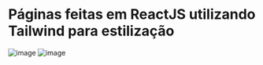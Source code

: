 # Páginas feitas em ReactJS utilizando Tailwind para estilização
![image](https://user-images.githubusercontent.com/105018656/207627324-44c68be3-558c-40a1-8a51-a94e50e6070b.png)
![image](https://user-images.githubusercontent.com/105018656/207627828-fcbb4a86-c520-4e28-82d5-ee8872b19a22.png)

